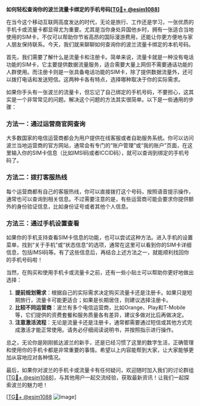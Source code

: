 **如何轻松查询你的波兰流量卡绑定的手机号码[[TG💪+ @esim1088](https://t.me/s/esim1088)]**

在当今这个移动互联网高度发达的时代，无论是旅行、工作还是学习，一张优质的手机卡或流量卡都显得尤为重要。尤其是当你身处异国他乡时，拥有一张适合当地使用的SIM卡，不仅可以帮助你节省高昂的国际漫游费用，还能让你更方便地与家人朋友保持联系。今天，我们就来聊聊如何查询你的波兰流量卡绑定的本机号码。

首先，我们需要了解什么是流量卡和注册卡。简单来说，流量卡就是一种没有电话功能的SIM卡，它主要提供数据流量服务，适合需要大量上网但不需要通话功能的人群使用。而注册卡则是一张具备电话功能的SIM卡，除了提供数据流量外，还可以拨打电话和发送短信。这两种卡各有特点，选择哪种取决于你的实际需求。

如果你手头有一张波兰的流量卡，但忘记了自己绑定的手机号码，不要担心，这其实是一个非常常见的问题。解决这个问题的方法其实很简单。以下是一些通用的步骤：

### 方法一：通过运营商官网查询

大多数国家的电信运营商都会为用户提供在线客服或者自助服务系统。你可以访问波兰当地运营商的官方网站，通常会有专门的“账户管理”或“我的账户”页面，在这里输入你的SIM卡信息（比如IMSI码或者ICCID码），就可以查询到绑定的手机号码了。

### 方法二：拨打客服热线

每个运营商都有自己的客服热线，你可以直接拨打这个号码，按照语音提示操作，通常也可以查询到相关信息。不过需要注意的是，有些运营商可能会要求你提供额外的身份验证信息，比如身份证号或者其他个人信息。

### 方法三：通过手机设置查看

如果你的手机支持查看SIM卡信息的功能，也可以尝试这种方法。进入手机的设置菜单，找到“关于手机”或“状态信息”的选项，通常在这里可以看到你的SIM卡详细信息，包括IMSI码等。有了这些信息后，再结合上述方法之一，就能顺利找回你的手机号码啦！

当然，在购买和使用手机卡或流量卡之前，还有一些小贴士可以帮助你更好地做出选择：

1. **提前规划需求**：根据自己的实际需求决定购买流量卡还是注册卡。如果只是短期旅行，流量卡可能更适合；如果是长期居住，则建议选择注册卡。
2. **比较不同运营商**：波兰有多个电信运营商，比如Orange、Play和T-Mobile等，它们提供的资费套餐和服务质量各有差异，建议多做对比后再做决定。
3. **注意激活流程**：无论是流量卡还是注册卡，通常都需要通过短信或其他方式完成激活才能正常使用。请务必仔细阅读说明书，并按照指示进行操作。

总之，无论你是刚刚抵达波兰的新手，还是已经习惯了这里的数字生活，正确管理和使用你的手机卡都是非常重要的事情。希望以上内容能帮到大家，让大家能够更加从容地应对各种情况。

最后，如果你对波兰的手机卡或流量卡有任何疑问，欢迎随时加入我们的讨论群组[[TG💪+ @esim1088](https://t.me/s/esim1088)]，与其他用户一起交流经验，获取最新资讯！让我们一起探索波兰的魅力吧！

[[TG💪+ @esim1088](https://t.me/s/esim1088) ![Image](https://i.postimg.cc/4NQfJmqS/Snipaste-2025-05-13-00-14-12.png)]